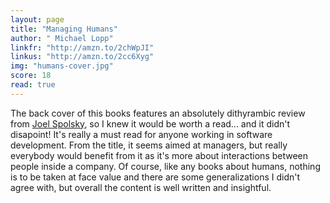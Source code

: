```yaml
---
layout: page
title: "Managing Humans"
author: " Michael Lopp"
linkfr: "http://amzn.to/2chWpJI"
linkus: "http://amzn.to/2cc6Xyg" 
img: "humans-cover.jpg"
score: 18
read: true
---
```


The back cover of this books features an absolutely dithyrambic review from [Joel Spolsky][1], so I knew it would be worth a read... and it didn't disapoint! It's really a must read for anyone working in software development. From the title, it seems aimed at managers, but really everybody would benefit from it as it's more about interactions between people inside a company. Of course, like any books about humans, nothing is to be taken at face value and there are some generalizations I didn't agree with, but overall the content is well written and insightful.

[1]:	http://www.joelonsoftware.com/